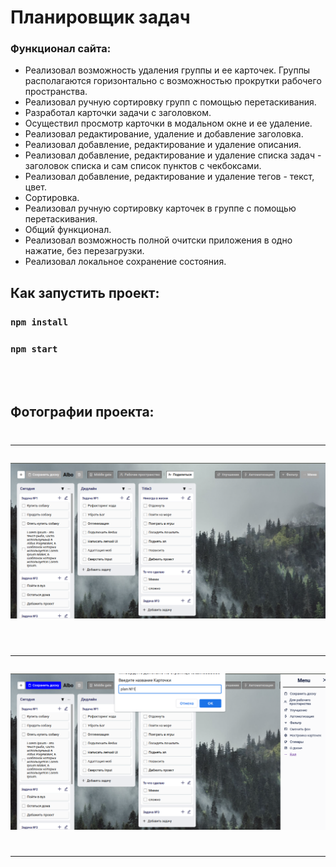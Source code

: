 # Планировщик задач

### Функционал сайта:
* Реализовал возможность удаления группы и ее карточек. Группы
располагаются горизонтально с возможностью прокрутки рабочего пространства.
* Реализовал ручную сортировку групп с помощью перетаскивания.
* Разработал карточки задачи с заголовком.
* Осуществил просмотр карточки в модальном окне и ее удаление.
* Реализовал редактирование, удаление и добавление заголовка.
* Реализовал добавление, редактирование и удаление описания.
* Реализовал добавление, редактирование и удаление списка задач -
заголовок списка и сам список пунктов с чекбоксами.
* Реализовал добавление, редактирование и удаление тегов - текст, цвет.
* Сортировка.
* Реализовал ручную сортировку карточек в группе с помощью
перетаскивания.
* Общий функционал.
* Реализовал возможность полной очитски приложения в одно нажатие, без
перезагрузки.
* Реализовал локальное сохранение состояния.

## Как запустить проект:
### `npm install`

### `npm start`

<br></br>


## Фотографии проекта:
#  <hr>
![Главная страница](https://raw.githubusercontent.com/Albogachiev/planning-App/main/public/%D0%B3%D0%BB%D0%B0%D0%B2%D0%BD%D0%B0%D1%8F%20%D1%81%D1%82%D1%80%D0%B0%D0%BD%D0%B8%D1%86%D0%B0.png) <br> </br>
#  <hr>
![Планируем задачу](https://raw.githubusercontent.com/Albogachiev/planning-App/main/public/%D1%81%D0%BE%D0%B7%D0%B4%D0%B0%D0%B5%D0%BC%20%D0%B7%D0%B0%D0%B4%D0%B0%D1%87%D1%83.png) 
#  <hr>
